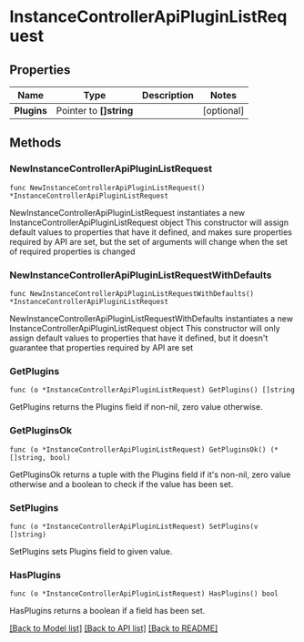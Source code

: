 # InstanceControllerApiPluginListRequest

## Properties

Name | Type | Description | Notes
------------ | ------------- | ------------- | -------------
**Plugins** | Pointer to **[]string** |  | [optional] 

## Methods

### NewInstanceControllerApiPluginListRequest

`func NewInstanceControllerApiPluginListRequest() *InstanceControllerApiPluginListRequest`

NewInstanceControllerApiPluginListRequest instantiates a new InstanceControllerApiPluginListRequest object
This constructor will assign default values to properties that have it defined,
and makes sure properties required by API are set, but the set of arguments
will change when the set of required properties is changed

### NewInstanceControllerApiPluginListRequestWithDefaults

`func NewInstanceControllerApiPluginListRequestWithDefaults() *InstanceControllerApiPluginListRequest`

NewInstanceControllerApiPluginListRequestWithDefaults instantiates a new InstanceControllerApiPluginListRequest object
This constructor will only assign default values to properties that have it defined,
but it doesn't guarantee that properties required by API are set

### GetPlugins

`func (o *InstanceControllerApiPluginListRequest) GetPlugins() []string`

GetPlugins returns the Plugins field if non-nil, zero value otherwise.

### GetPluginsOk

`func (o *InstanceControllerApiPluginListRequest) GetPluginsOk() (*[]string, bool)`

GetPluginsOk returns a tuple with the Plugins field if it's non-nil, zero value otherwise
and a boolean to check if the value has been set.

### SetPlugins

`func (o *InstanceControllerApiPluginListRequest) SetPlugins(v []string)`

SetPlugins sets Plugins field to given value.

### HasPlugins

`func (o *InstanceControllerApiPluginListRequest) HasPlugins() bool`

HasPlugins returns a boolean if a field has been set.


[[Back to Model list]](../README.md#documentation-for-models) [[Back to API list]](../README.md#documentation-for-api-endpoints) [[Back to README]](../README.md)


